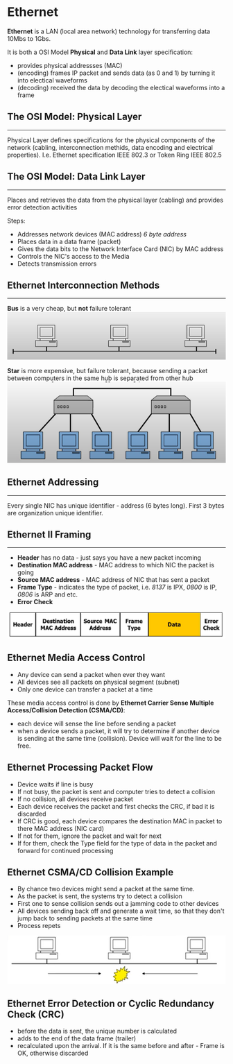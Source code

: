 # Ethernet
**Ethernet** is a LAN (local area network) technology for transferring data 10Mbs to 1Gbs.

It is both a OSI Model **Physical** and **Data Link** layer specification:
- provides physical addressses (MAC)
- (encoding) frames IP packet and sends data (as 0 and 1) by turning it into electical waveforms
- (decoding) received the data by decoding the electical waveforms into a frame

## The OSI Model: Physical Layer
---
Physical Layer defines specifications for the physical components of the network (cabling, interconnection methids, data encoding and electrical properties). I.e. Ethernet specification IEEE 802.3 or Token Ring IEEE 802.5

## The OSI Model: Data Link Layer
---
Places and retrieves the data from the physical layer (cabling) and provides error detection activities

Steps:
- Addresses network devices (MAC address) *6 byte address*
- Places data in a data frame (packet)
- Gives the data bits to the Network Interface Card (NIC) by MAC address
- Controls the NIC's access to the Media
- Detects transmission errors

## Ethernet Interconnection Methods
---
**Bus** is a very cheap, but **not** failure tolerant
![](./res/ethernet-interconnection-method-bus.png)

**Star** is more expensive, but failure tolerant, because sending a packet between computers in the same hub is separated from other hub
![](./res/ethernet-interconnection-method-star.png)

## Ethernet Addressing
---
Every single NIC has unique identifier - address (6 bytes long).
First 3 bytes are organization unique identifier.

## Ethernet II Framing
---
- **Header** has no data - just says you have a new packet incoming
- **Destination MAC address** - MAC address to which NIC the packet is going
- **Source MAC address** - MAC address of NIC that has sent a packet
- **Frame Type** - indicates the type of packet, i.e. *8137* is IPX, *0800* is IP, *0806* is ARP and etc.
- **Error Check** 

![](./res//ethernet-2-framing-structure.png)

## Ethernet Media Access Control
- Any device can send a packet when ever they want
- All devices see all packets on physical segment (subnet)
- Only one device can transfer a packet at a time

These media access control is done by **Ethernet Carrier Sense Multiple Access/Collision Detection (CSMA/CD)**:
- each device will sense the line before sending a packet
- when a device sends a packet, it will try to determine if another device is sending at the same time (collision). Device will wait for the line to be free.

## Ethernet Processing Packet Flow
- Device waits if line is busy
- If not busy, the packet is sent and computer tries to detect a collision
- If no collision, all devices receive packet
- Each device receives the packet and first checks the CRC, if bad it is discarded
- If CRC is good, each device compares the destination MAC in packet to there MAC address (NIC card)
- If not for them, ignore the packet and wait for next
- If for them, check the Type field for the type of data in the packet and forward for continued processing

## Ethernet CSMA/CD Collision Example
- By chance two devices might send a packet at the same time.
- As the packet is sent, the systems try to detect a collision
- First one to sense collision sends out a jamming code to other devices
- All devices sending back off and generate a wait time, so that they don't jump back to sending packets at the same time
- Process repets

![](./res//ethernet-2-collision.png)

## Ethernet Error Detection or Cyclic Redundancy Check (CRC)
- before the data is sent, the unique number is calculated
- adds to the end of the data frame (trailer)
- recalculated upon the arrival. If it is the same before and after - Frame is OK, otherwise discarded